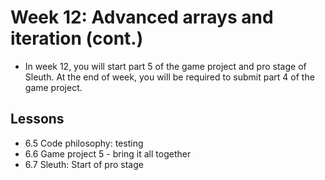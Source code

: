 # Week 12: Advanced arrays and iteration (cont.)
* In week 12, you will start part 5 of the game project and pro stage of Sleuth. At the end of week, you will be required to submit part 4 of the game project.

## Lessons
* 6.5 Code philosophy: testing
* 6.6 Game project 5 - bring it all together
* 6.7 Sleuth: Start of pro stage